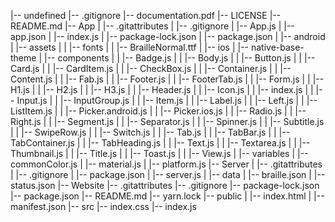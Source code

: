 |-- undefined
    |-- .gitignore
    |-- documentation.pdf
    |-- LICENSE
    |-- README.md
    |-- App
    |   |-- .gitattributes
    |   |-- .gitignore
    |   |-- App.js
    |   |-- app.json
    |   |-- index.js
    |   |-- package-lock.json
    |   |-- package.json
    |   |-- android
    |   |-- assets
    |   |   |-- fonts
    |   |       |-- BrailleNormal.ttf
    |   |-- ios
    |   |-- native-base-theme
    |       |-- components
    |       |   |-- Badge.js
    |       |   |-- Body.js
    |       |   |-- Button.js
    |       |   |-- Card.js
    |       |   |-- CardItem.js
    |       |   |-- CheckBox.js
    |       |   |-- Container.js
    |       |   |-- Content.js
    |       |   |-- Fab.js
    |       |   |-- Footer.js
    |       |   |-- FooterTab.js
    |       |   |-- Form.js
    |       |   |-- H1.js
    |       |   |-- H2.js
    |       |   |-- H3.js
    |       |   |-- Header.js
    |       |   |-- Icon.js
    |       |   |-- index.js
    |       |   |-- Input.js
    |       |   |-- InputGroup.js
    |       |   |-- Item.js
    |       |   |-- Label.js
    |       |   |-- Left.js
    |       |   |-- ListItem.js
    |       |   |-- Picker.android.js
    |       |   |-- Picker.ios.js
    |       |   |-- Radio.js
    |       |   |-- Right.js
    |       |   |-- Segment.js
    |       |   |-- Separator.js
    |       |   |-- Spinner.js
    |       |   |-- Subtitle.js
    |       |   |-- SwipeRow.js
    |       |   |-- Switch.js
    |       |   |-- Tab.js
    |       |   |-- TabBar.js
    |       |   |-- TabContainer.js
    |       |   |-- TabHeading.js
    |       |   |-- Text.js
    |       |   |-- Textarea.js
    |       |   |-- Thumbnail.js
    |       |   |-- Title.js
    |       |   |-- Toast.js
    |       |   |-- View.js
    |       |-- variables
    |           |-- commonColor.js
    |           |-- material.js
    |           |-- platform.js
    |-- Server
    |   |-- .gitattributes
    |   |-- .gitignore
    |   |-- package.json
    |   |-- server.js
    |   |-- data
    |       |-- braille.json
    |       |-- status.json
    |-- Website
        |-- .gitattributes
        |-- .gitignore
        |-- package-lock.json
        |-- package.json
        |-- README.md
        |-- yarn.lock
        |-- public
        |   |-- index.html
        |   |-- manifest.json
        |-- src
            |-- index.css
            |-- index.js
